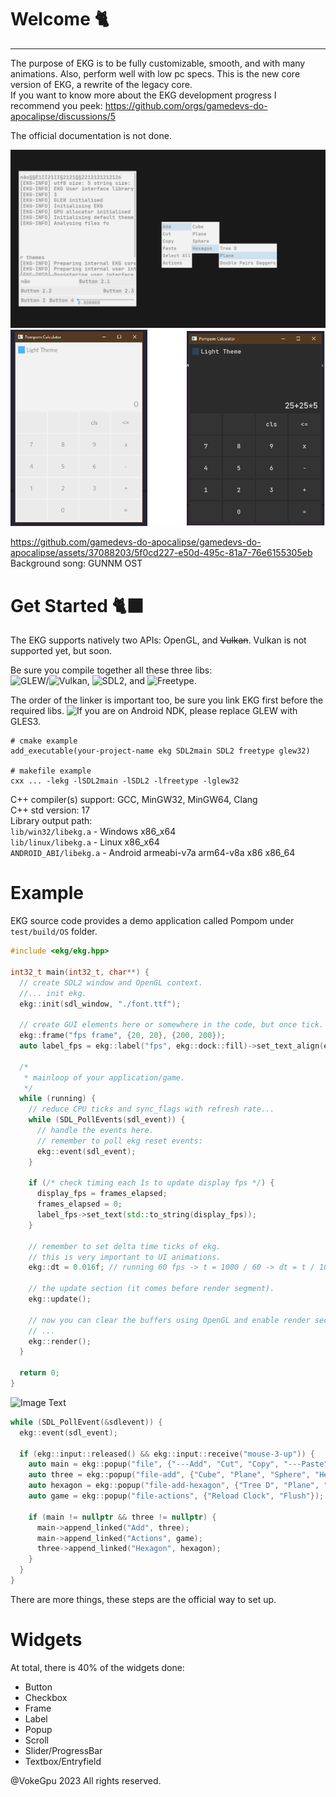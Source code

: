 # Welcome 🐈

---

The purpose of EKG is to be fully customizable, smooth, and with many animations. Also, perform well with low pc specs. This is the new core version of EKG, a rewrite of the legacy core.  
If you want to know more about the EKG development progress I recommend you peek:
https://github.com/orgs/gamedevs-do-apocalipse/discussions/5

The official documentation is not done.

![Image Text](/splash/splash-shocase-3.0-light-theme.png?raw=true)
![Calc](/splash/splash-calc-showcase.png?raw=true)

https://github.com/gamedevs-do-apocalipse/gamedevs-do-apocalipse/assets/37088203/5f0cd227-e50d-495c-81a7-76e6155305eb
Background song: GUNNM OST 

# Get Started 🐈‍⬛

The EKG supports natively two APIs: OpenGL, and ~~Vulkan~~. Vulkan is not supported yet, but soon.

Be sure you compile together all these three libs:  
![GLEW](https://glew.sourceforge.net/)/![Vulkan](https://www.vulkan.org/), ![SDL2](https://www.libsdl.org/), and ![Freetype](https://freetype.org/).

The order of the linker is important too, be sure you link EKG first before the required libs.
![If you are on Android NDK](https://github.com/vokegpu/pompom), please replace GLEW with GLES3.

```
# cmake example
add_executable(your-project-name ekg SDL2main SDL2 freetype glew32)

# makefile example
cxx ... -lekg -lSDL2main -lSDL2 -lfreetype -lglew32
```

C++ compiler(s) support: GCC, MinGW32, MinGW64, Clang  
C++ std version: 17  
Library output path:   
`lib/win32/libekg.a` - Windows x86_x64  
`lib/linux/libekg.a` - Linux x86_x64  
`ANDROID_ABI/libekg.a` - Android armeabi-v7a arm64-v8a x86 x86_64  

# Example

EKG source code provides a demo application called Pompom under `test/build/OS` folder.

```c++
#include <ekg/ekg.hpp>

int32_t main(int32_t, char**) {
  // create SDL2 window and OpenGL context.
  //... init ekg.
  ekg::init(sdl_window, "./font.ttf");
  
  // create GUI elements here or somewhere in the code, but once tick.
  ekg::frame("fps frame", {20, 20}, {200, 200});
  auto label_fps = ekg::label("fps", ekg::dock::fill)->set_text_align(ekg::dock::center);
  
  /*
   * mainloop of your application/game.
   */
  while (running) {
    // reduce CPU ticks and sync_flags with refresh rate...
    while (SDL_PollEvents(sdl_event)) {
      // handle the events here.
      // remember to poll ekg reset events:
      ekg::event(sdl_event);
    }
    
    if (/* check timing each 1s to update display fps */) {
      display_fps = frames_elapsed;
      frames_elapsed = 0;
      label_fps->set_text(std::to_string(display_fps));
    }
    
    // remember to set delta time ticks of ekg.
    // this is very important to UI animations. 
    ekg::dt = 0.016f; // running 60 fps -> t = 1000 / 60 -> dt = t / 100;
    
    // the update section (it comes before render segment).
    ekg::update();
    
    // now you can clear the buffers using OpenGL and enable render section of ekg.
    // ...
    ekg::render();
  }
  
  return 0;
}
```

![Image Text](https://github.com/vokegpu/ekg-ui-library/blob/version-core/splash/ekg-2-showcase-popup.png?raw=true)

```cpp
while (SDL_PollEvent(&sdlevent)) {
  ekg::event(sdl_event);

  if (ekg::input::released() && ekg::input::receive("mouse-3-up")) {
    auto main = ekg::popup("file", {"---Add", "Cut", "Copy", "---Paste", "---Select All", "Actions"});
    auto three = ekg::popup("file-add", {"Cube", "Plane", "Sphere", "Hexagon", "Hexagon"});
    auto hexagon = ekg::popup("file-add-hexagon", {"Tree D", "Plane", "Double Pairs Daggers"});
    auto game = ekg::popup("file-actions", {"Reload Clock", "Flush"});
  
    if (main != nullptr && three != nullptr) {
      main->append_linked("Add", three);
      main->append_linked("Actions", game);
      three->append_linked("Hexagon", hexagon);
    }
  }
}
```

There are more things, these steps are the official way to set up.

# Widgets

At total, there is 40% of the widgets done:
- Button
- Checkbox
- Frame
- Label
- Popup
- Scroll
- Slider/ProgressBar
- Textbox/Entryfield

@VokeGpu 2023 All rights reserved.
